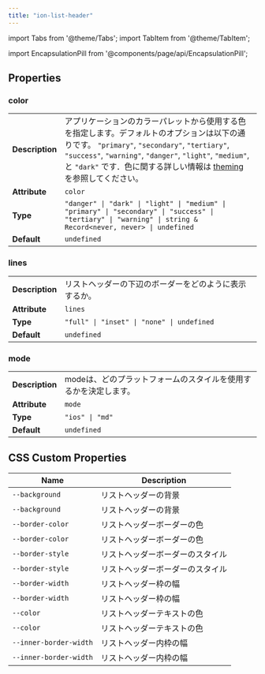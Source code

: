 ```yaml
---
title: "ion-list-header"
---
```

import Tabs from '@theme/Tabs';
import TabItem from '@theme/TabItem';



import EncapsulationPill from '@components/page/api/EncapsulationPill';

<EncapsulationPill type="shadow" />


  
## Properties


### color

| | |
| --- | --- |
| **Description** | アプリケーションのカラーパレットから使用する色を指定します。デフォルトのオプションは以下の通りです。 `"primary"`, `"secondary"`, `"tertiary"`, `"success"`, `"warning"`, `"danger"`, `"light"`, `"medium"`, と `"dark"` です．色に関する詳しい情報は [theming](/docs/theming/basics) を参照してください。 |
| **Attribute** | `color` |
| **Type** | `"danger" \| "dark" \| "light" \| "medium" \| "primary" \| "secondary" \| "success" \| "tertiary" \| "warning" \| string & Record<never, never> \| undefined` |
| **Default** | `undefined` |



### lines

| | |
| --- | --- |
| **Description** | リストヘッダーの下辺のボーダーをどのように表示するか。 |
| **Attribute** | `lines` |
| **Type** | `"full" \| "inset" \| "none" \| undefined` |
| **Default** | `undefined` |



### mode

| | |
| --- | --- |
| **Description** | modeは、どのプラットフォームのスタイルを使用するかを決定します。 |
| **Attribute** | `mode` |
| **Type** | `"ios" \| "md"` |
| **Default** | `undefined` |



## CSS Custom Properties

| Name | Description |
| --- | --- |
| `--background` | リストヘッダーの背景 |
| `--background` | リストヘッダーの背景 |
| `--border-color` | リストヘッダーボーダーの色 |
| `--border-color` | リストヘッダーボーダーの色 |
| `--border-style` | リストヘッダーボーダーのスタイル |
| `--border-style` | リストヘッダーボーダーのスタイル |
| `--border-width` | リストヘッダー枠の幅 |
| `--border-width` | リストヘッダー枠の幅 |
| `--color` | リストヘッダーテキストの色 |
| `--color` | リストヘッダーテキストの色 |
| `--inner-border-width` | リストヘッダー内枠の幅 |
| `--inner-border-width` | リストヘッダー内枠の幅 |

